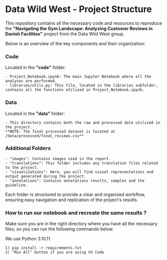 # Data Wild West - Project Structure

This repository contains all the necessary code and resources to reproduce the **"Navigating the Gym Landscape: Analyzing
Customer Reviews in Danish Facilities"** project from the Data Wild West group. 

Below is an overview of the key components and their organization:

### Code
Located in the **"code"** folder:

    - Project_Notebook.ipynb: The main Jupyter Notebook where all the analyses are performed.
    - libraries/utils.py: This file, located in the libraries subfolder, 
    contains all the functions utilized in Project_Notebook.ipynb.

### Data
Located in the **"data"** folder:

    - This directory contains both the raw and processed data utilized in the project.
    **NOTE: The final processed dataset is located at /data/processed/final_reviews.csv** 

### Additional Folders
    - "images": Contains images used in the report.
    - "translations": This folder includes any translation files related to the project.
    - "visualizations": Here, you will find visual representations and output generated during the project.
    - "annotations": Contains annotations results, samples and the guideline.

Each folder is structured to provide a clear and organized workflow, ensuring easy navigation and replication of the project's results.

### How to run our notebook and recreate the same results ?

Make sure you are in the right directory where you have all the necessary files, so you can run the following commands below.

We use Python 3.10.11.

    1) pip install -r requirements.txt
    2) "Run All" button if you are using VS Code